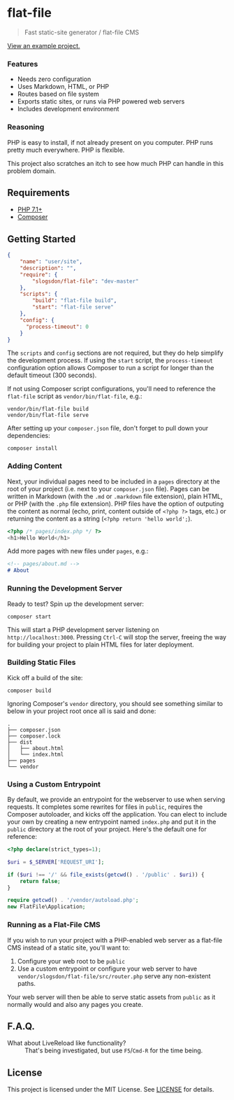 # flat-file

> Fast static-site generator / flat-file CMS

[View an example project.](https://github.com/slogsdon/php-flat-file-example)

### Features

- Needs zero configuration
- Uses Markdown, HTML, or PHP
- Routes based on file system
- Exports static sites, or runs via PHP powered web servers
- Includes development environment

### Reasoning

PHP is easy to install, if not already present on you computer. PHP runs pretty much everywhere. PHP is flexible.

This project also scratches an itch to see how much PHP can handle in this problem domain.

## Requirements

- [PHP 7.1+](http://www.php.net/)
- [Composer](https://getcomposer.org/)

## Getting Started

```json
{
    "name": "user/site",
    "description": "",
    "require": {
        "slogsdon/flat-file": "dev-master"
    },
    "scripts": {
        "build": "flat-file build",
        "start": "flat-file serve"
    },
    "config": {
      "process-timeout": 0
    }
}
```

The `scripts` and `config` sections are not required, but they do help simplify the development process. If using the `start` script, the `process-timeout` configuration option allows Composer to run a script for longer than the default timeout (300 seconds).

If not using Composer script configurations, you'll need to reference the `flat-file` script as `vendor/bin/flat-file`, e.g.:

```
vendor/bin/flat-file build
vendor/bin/flat-file serve
```

After setting up your `composer.json` file, don't forget to pull down your dependencies:

```
composer install
```

### Adding Content

Next, your individual pages need to be included in a `pages` directory at the root of your project (i.e. next to your `composer.json` file). Pages can be written in Markdown (with the `.md` or `.markdown` file extension), plain HTML, or PHP (with the `.php` file extension). PHP files have the option of outputing the content as normal (echo, print, content outside of `<?php ?>` tags, etc.) or returning the content as a string (`<?php return 'hello world';`).


```php
<?php /* pages/index.php */ ?>
<h1>Hello World</h1>
```

Add more pages with new files under `pages`, e.g.:

```md
<!-- pages/about.md -->
# About
```

### Running the Development Server

Ready to test? Spin up the development server:

```
composer start
```

This will start a PHP development server listening on `http://localhost:3000`. Pressing `Ctrl-C` will stop the server, freeing the way for building your project to plain HTML files for later deployment.

### Building Static Files

Kick off a build of the site:

```
composer build
```

Ignoring Composer's `vendor` directory, you should see something similar to below in your project root once all is said and done:

```
.
├── composer.json
├── composer.lock
├── dist
│   ├── about.html
│   └── index.html
├── pages
└── vendor
```

### Using a Custom Entrypoint

By default, we provide an entrypoint for the webserver to use when serving requests. It completes some rewrites for files in `public`, requires the Composer autoloader, and kicks off the application. You can elect to include your own by creating a new entrypoint named `index.php` and put it in the `public` directory at the root of your project. Here's the default one for reference:

```php
<?php declare(strict_types=1);

$uri = $_SERVER['REQUEST_URI'];

if ($uri !== '/' && file_exists(getcwd() . '/public' . $uri)) {
    return false;
}

require getcwd() . '/vendor/autoload.php';
new FlatFile\Application;
```

### Running as a Flat-File CMS

If you wish to run your project with a PHP-enabled web server as a flat-file CMS instead of a static site, you'll want to:

1. Configure your web root to be `public`
2. Use a custom entrypoint or configure your web server to have `vendor/slogsdon/flat-file/src/router.php` serve any non-existent paths.

Your web server will then be able to serve static assets from `public` as it normally would and also any pages you create.

## F.A.Q.

<dl>
  <dt>What about LiveReload like functionality?</dt>
  <dd>That's being investigated, but use <code>F5</code>/<code>Cmd-R</code> for the time being.</dd>
</dl>

## License

This project is licensed under the MIT License. See [LICENSE](LICENSE) for details.
